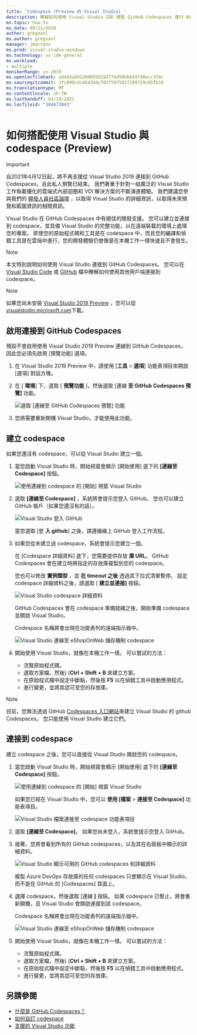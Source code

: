 ```yaml
---
title: 'Codespace (Preview 的 Visual Studio) '
description: 瞭解如何使用 Visual Studio IDE 搭配 GitHub Codespaces 進行 Windows 開發。
ms.topic: how-to
ms.date: 09/21/2020
author: gregvanl
ms.author: gregvanl
manager: jmartens
ms.prod: visual-studio-windows
ms.technology: vs-ide-general
ms.workload:
- multiple
monikerRange: vs-2019
ms.openlocfilehash: add43a5d130d8938193774d50bb643f48ecc3f8c
ms.sourcegitcommit: 3fc099cdc484344c781f597581f299729c6bfb10
ms.translationtype: MT
ms.contentlocale: zh-TW
ms.lasthandoff: 03/19/2021
ms.locfileid: "104673043"
---
```

# <a name="how-to-use-visual-studio-with-a-codespace-preview"></a>如何搭配使用 Visual Studio 與 codespace (Preview) 

> [!Important] 
> 自2021年4月12日起，將不再支援從 Visual Studio 2019 連接到 GitHub Codespaces，且此私人預覽已結束。 我們著重于針對一組廣泛的 Visual Studio 工作負載優化的雲端式內部迴圈和 VDI 解決方案的不斷演進體驗。 我們建議您參與我們的 [開發人員社區論壇](https://developercommunity.visualstudio.com/home) ，以取得 Visual Studio 的詳細資訊，以取得未來預覽和藍圖資訊的相關資訊。 

Visual Studio 在 GitHub Codespaces 中有絕佳的開發支援。 您可以建立並連接到 codespace，並具備 Visual Studio 的完整功能，以在遠端裝載的環境上處理您的專案。 即使您的原始程式碼和工具是在 codespace 中，而且您的編譯和偵錯工具是在雲端中進行，您的開發體驗仍會像是在本機工作一樣快速且不會發生。

> [!NOTE]
> 本文特別說明如何使用 Visual Studio 連接到 GitHub Codespaces。 您可以在 [Visual Studio Code](https://docs.github.com/github/developing-online-with-codespaces/connecting-to-your-codespace-from-visual-studio-code) 或 [GitHub](https://docs.github.com/github/developing-online-with-codespaces/developing-in-a-codespace) 檔中瞭解如何使用其他用戶端連接到 codespace。

> [!NOTE]
> 如果您尚未安裝 [Visual Studio 2019 Preview](https://aka.ms/vspreview) ，您可以從 [visualstudio.microsoft.com](https://aka.ms/vspreview)下載。

## <a name="enable-connect-to-github-codespaces"></a>啟用連接到 GitHub Codespaces

預設不會啟用使用 Visual Studio 2019 Preview 連線到 GitHub Codespaces，因此您必須先啟用 [預覽功能] 選項。

1. 在 Visual Studio 2019 Preview 中，請使用 [**工具**  >  **選項**] 功能表項目來開啟 [選項] 對話方塊。

2. 在 [ **環境**] 下，選取 [ **預覽功能** ]，然後選取 [連線 **至 GitHub Codespaces 預覽]** 功能。

   ![選取 [連線至 GitHub Codespaces 預覽] 功能](media/connect-to-github-codespaces-preview-feature.png)

3. 您將需要重新開機 Visual Studio，才能使用此功能。

## <a name="create-a-codespace"></a>建立 codespace

如果您還沒有 codespace，可以從 Visual Studio 建立一個。

1. 當您啟動 Visual Studio 時，開始視窗會顯示 [開始使用] 底下的 **[連線至 Codespace]** 按鈕。

   ![使用連線到 codespace 的 [開始] 視窗 Visual Studio](media/visual-studio-start-window.png)

2. 選取 **[連線至 Codespace]** ，系統將會提示您登入 GitHub。 您也可以建立 GitHub 帳戶（如果您還沒有的話）。

   ![Visual Studio 登入 GitHub](media/visual-studio-sign-in-to-github.png)

   當您選取 [登 **入 github**] 之後，請遵循線上 GitHub 登入工作流程。

3. 如果您從未建立過 codespace，系統會提示您建立一個。

   在 [Codespace 詳細資料] 底下，您需要提供存放 **庫 URL**。 GitHub Codespaces 會在建立時將指定的存放庫複製到您的 codespace。

   您也可以修改 **實例類型** ，並 **在 timeout 之後** 透過其下拉式清單暫停。 設定 codespace 詳細資料之後，請選取 [ **建立並連接]** 按鈕。

   ![Visual Studio codespace 詳細資料](media/visual-studio-codespace-details.png)

   GitHub Codespaces 會在 codespace 準備就緒之後，開始準備 codespace 並開啟 Visual Studio。

   Codespace 名稱將會出現在功能表列的遠端指示器中。

   ![Visual Studio 連線至 eShopOnWeb 儲存機制 codespace](media/visual-studio-eshoponweb-codespace.png)

4. 開始使用 Visual Studio，就像在本機工作一樣。 可以嘗試的方法：

   * 流覽原始程式碼。
   * 選取方案檔，然後)  (**Ctrl + Shift + B** 來建立方案。
   * 在原始程式檔中設定中斷點，然後按 **F5** 以在偵錯工具中啟動應用程式。
   * 進行變更，並將其認可至您的存放庫。   

> [!NOTE]
> 目前，您無法透過 GitHub [Codespaces 入口網站](https://github.com/codespaces)來建立 Visual Studio 的 github Codespaces。 您只能使用 Visual Studio 建立它們。

## <a name="connect-to-a-codespace"></a>連接到 codespace

建立 codespace 之後，您可以直接從 Visual Studio 開啟您的 codespace。

1. 當您啟動 Visual Studio 時，開始視窗會顯示 [開始使用] 底下的 **[連線至 Codespace]** 按鈕。

   ![使用連線到 codespace 的 [開始] 視窗 Visual Studio](media/visual-studio-start-window.png)

   如果您已經在 Visual Studio 中，您可以 **使用 [檔案**  >  **連接至 Codespace]** 功能表項目。

   ![Visual Studio 檔案連接至 codespace 功能表項目](media/visual-studio-file-connect-to-codespace.png)

2. 選取 **[連線至 Codespace]**。 如果您尚未登入，系統會提示您登入 GitHub。

3. 接著，您將會看到所有的 GitHub codespaces，以及其在右面板中顯示的詳細資料。

   ![Visual Studio 顯示可用的 GitHub codespaces 和詳細資料](media/visual-studio-connect-codespace.png)

   複製 Azure DevOps 存放庫的任何 codespaces 只會顯示在 Visual Studio，而不是在 GitHub 的 [Codespaces] 頁面上。

4. 選擇 codespace，然後選取 [連線 **]** 按鈕。 如果 codespace 已暫止，將會重新開機，且 Visual Studio 會開啟連接到該 codespace。

   Codespace 名稱將會出現在功能表列的遠端指示器中。

   ![Visual Studio 連線至 eShopOnWeb 儲存機制 codespace](media/visual-studio-eshoponweb-codespace.png)

5. 開始使用 Visual Studio，就像在本機工作一樣。 可以嘗試的方法：

   * 流覽原始程式碼。
   * 選取方案檔，然後)  (**Ctrl + Shift + B** 來建立方案。
   * 在原始程式檔中設定中斷點，然後按 **F5** 以在偵錯工具中啟動應用程式。
   * 進行變更，並將其認可至您的存放庫。

<!-- TBD ## Suspend a codespace -->

<!-- TBD ## Disconnect from a codespace -->

## <a name="see-also"></a>另請參閱

* [什麼是 GitHub Codespaces？](codespaces-overview.md)
* [如何自訂 codespace](customize-codespaces.md)
* [支援的 Visual Studio 功能](supported-features-codespaces.md)
